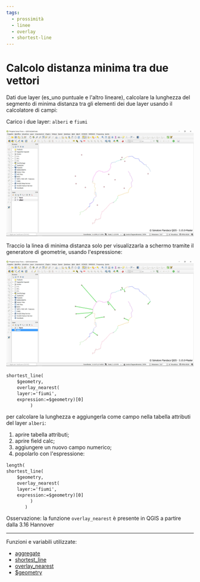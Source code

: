 ```yaml
---
tags:
  - prossimità
  - linee
  - overlay
  - shortest-line
---
```


# Calcolo distanza minima tra due vettori

Dati due layer (es_uno puntuale e l'altro lineare), calcolare la lunghezza del segmento di minima distanza tra gli elementi dei due layer usando il calcolatore di campi:

Carico i due layer: `alberi` e `fiumi`

[![](../img/esempi/linea_min_distanza2/img_01.png)](../img/esempi/linea_min_distanza2/img_01.png)

Traccio la linea di minima distanza solo per visualizzarla a schermo tramite il generatore di geometrie, usando l'espressione:

[![](../img/esempi/linea_min_distanza2/img_02.png)](../img/esempi/linea_min_distanza2/img_02.png)

```
shortest_line(
	$geometry,
 	overlay_nearest( 
 	layer:='fiumi',
 	expression:=$geometry)[0]
	     )
```

per calcolare la lunghezza e aggiungerla come campo nella tabella attributi del layer `alberi`:

1. aprire tabella attributi;
2. aprire field calc;
3. aggiungere un nuovo campo numerico;
4. popolarlo con l'espressione:

```
length(
shortest_line(
	$geometry,
 	overlay_nearest( 
 	layer:='fiumi',
 	expression:=$geometry)[0]
	     )
       )
```

Osservazione: la funzione `overlay_nearest` è presente in QGIS a partire dalla 3.16 Hannover

---

Funzioni e variabili utilizzate:

* [aggregate](../gr_funzioni/aggrega/aggrega_unico.md#aggregate)
* [shortest_line](../gr_funzioni/geometria/geometria_unico.md#shortest_line)
* [overlay_nearest](../gr_funzioni/geometria/geometria_unico.md#overlay_nearest)
* [\$geometry](../gr_funzioni/geometria/geometria_unico.md#geometry)